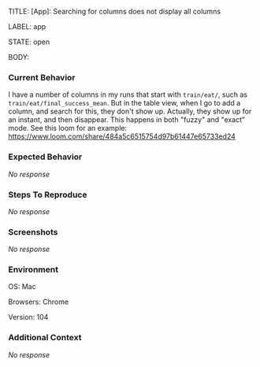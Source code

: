 TITLE:
[App]: Searching for columns does not display all columns

LABEL:
app

STATE:
open

BODY:
### Current Behavior

I have a number of columns in my runs that start with `train/eat/`, such as `train/eat/final_success_mean`. But in the table view, when I go to add a column, and search for this, they don't show up. Actually, they show up for an instant, and then disappear. This happens in both "fuzzy" and "exact" mode. See this loom for an example: https://www.loom.com/share/484a5c6515754d97b61447e65733ed24


### Expected Behavior

_No response_

### Steps To Reproduce

_No response_

### Screenshots

_No response_

### Environment

OS: Mac

Browsers: Chrome

Version: 104


### Additional Context

_No response_

